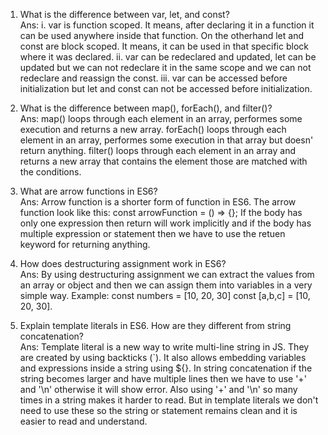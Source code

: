 1. What is the difference between var, let, and const?<br>
Ans: i. var is function scoped. It means, after declaring it in a function it can be used anywhere inside that function. On the otherhand let and const are block scoped. It means, it can be used in that specific block where it was declared.
ii. var can be redeclared and updated, let can be updated but we can not redeclare it in the same scope and we can not redeclare and reassign the const.
iii. var can be accessed before initialization but let and const can not be accessed before initialization.

2. What is the difference between map(), forEach(), and filter()?<br>
Ans: map() loops through each element in an array, performes some execution and returns a new array.
forEach() loops through each element in an array, performes some execution in that array but doesn' return anything.
filter() loops through each element in an array and returns a new array that contains the element those are matched with the conditions.

3. What are arrow functions in ES6?<br>
Ans: Arrow function is a shorter form of function in ES6. The arrow function look like this:
const arrowFunction = () => {}; If the body has only one expression then return will work implicitly and if the body has multiple expression or statement then we have to use the retuen keyword for returning anything. 

4. How does destructuring assignment work in ES6?<br>
Ans: By using destructuring assignment we can extract the values from an array or object and then we can assign them into variables in a very simple way.
Example: const numbers = [10, 20, 30]
const [a,b,c] = [10, 20, 30]. 

5. Explain template literals in ES6. How are they different from string concatenation?<br>
Ans: Template literal is a new way to write multi-line string in JS. They are created by using backticks (`). It also allows embedding variables and expressions inside a string using ${}.
In string concatenation if the string becomes larger and have multiple lines then we have to use '+' and '\n' otherwise it will show error. Also using '+' and '\n' so many times in a string makes it harder to read.
But in template literals we don't need to use these so the string or statement remains clean and it is easier to read and understand. 

      

